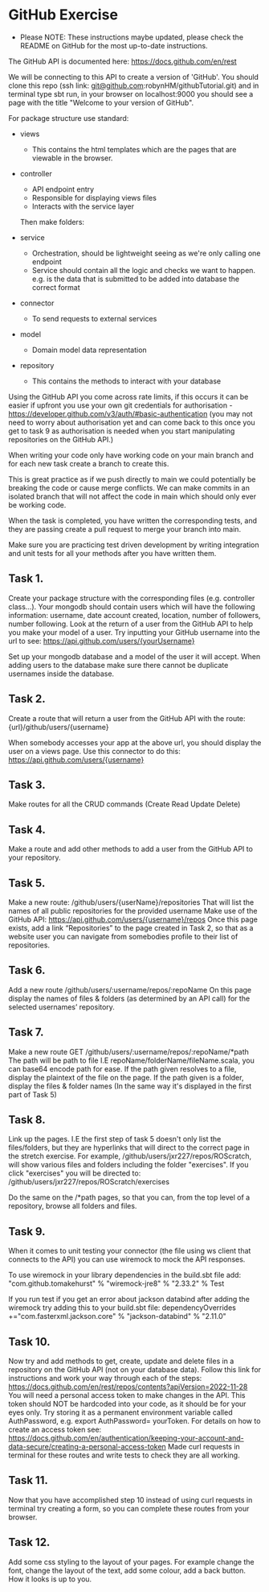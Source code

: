 # GitHub Exercise
 - Please NOTE: These instructions maybe updated, please check the README on GitHub for the most up-to-date instructions.

 The GitHub API is documented here: https://docs.github.com/en/rest

 We will be connecting to this API to create a version of 'GitHub'.
 You should clone this repo (ssh link: git@github.com:robynHM/githubTutorial.git) and in terminal type sbt run, in your browser on localhost:9000 you should see a page with the title "Welcome to your version of GitHub".
 
  For package structure use standard: 

* views
  * This contains the html templates which are the pages that are viewable in the browser.
* controller 
    * API endpoint entry
    * Responsible for displaying views files
    * Interacts with the service layer

  Then make folders:
* service 
  * Orchestration, should be lightweight seeing as we're only calling one endpoint
  * Service should contain all the logic and checks we want to happen. e.g. is the data that is submitted to be added into database the correct format
* connector 
  * To send requests to external services
* model 
  * Domain model data representation
* repository
    * This contains the methods to interact with your database


 Using the GitHub API you come across rate limits, if this occurs it can be easier if upfront you use your own git credentials for authorisation - https://developer.github.com/v3/auth/#basic-authentication (you may not need to worry about authorisation yet and can come back to this once you get to task 9 as authorisation is needed when you start manipulating repositories on the GitHub API.)

 When writing your code only have working code on your main branch and for each new task create a branch to create this. 

 This is great practice as if we push directly to main we could potentially be breaking the code or cause merge conflicts. 
 We can make commits in an isolated branch that will not affect the code in main which should only ever be working code.

 When the task is completed, you have written the corresponding tests, and they are passing create a pull request to merge your branch into main.

 Make sure you are practicing test driven development by writing integration and unit tests for all your methods after you have written them.
 
## Task 1.
 Create your package structure with the corresponding files (e.g. controller class...).
 Your mongodb should contain users which will have the following information: username, date account created, location, number of followers, number following.
    Look at the return of a user from the GitHub API to help you make your model of a user. Try inputting your GitHub username into the url to see: https://api.github.com/users/{yourUsername}
 
 Set up your mongodb database and a model of the user it will accept.
 When adding users to the database make sure there cannot be duplicate usernames inside the database.
 
 ## Task 2.
 Create a route that will return a user from the GitHub API with the route:
 {url}/github/users/{username}

 When somebody accesses your app at the above url, you should display the user on a views page.
 Use this connector to do this:
 https://api.github.com/users/{username}

 ## Task 3.
 Make routes for all the CRUD commands (Create Read Update Delete)
 
 ## Task 4.
  Make a route and add other methods to add a user from the GitHub API to your repository.
 
 ## Task 5.
  Make a  new route: /github/users/{userName}/repositories That will list the names of all public repositories for the provided username
  Make use of the GitHub API: https://api.github.com/users/{username}/repos
  Once this page exists, add a link “Repositories” to the page created in Task 2, so that as a website user you can navigate from somebodies profile to their list of repositories.
 
## Task 6.
 Add a new route /github/users/:username/repos/:repoName
 On this page display the names of files & folders (as determined by an API call) for the selected usernames’ repository.
 
 ## Task 7.
  Make a new route GET /github/users/:username/repos/:repoName/*path
  The path will be path to file I.E repoName/folderName/fileName.scala, you can base64 encode path for ease.
  If the path given resolves to a file, display the plaintext of the file on the page.
  If the path given is a folder, display the files & folder names (In the same way it's displayed in the first part of Task 5)
  
## Task 8.
 Link up the pages. I.E the first step of task 5 doesn't only list the files/folders, but they are hyperlinks that will direct to the correct page in the  stretch exercise.
 For example, /github/users/jxr227/repos/ROScratch, will show various files and folders including the folder "exercises". If you click "exercises" you  will be directed to:
 /github/users/jxr227/repos/ROScratch/exercises
 
 Do the same on the /*path pages, so that you can, from the top level of a repository, browse all folders and files.

## Task 9.
 When it comes to unit testing your connector (the file using ws client that connects to the API) you can use wiremock to mock the API responses. 
 
 To use wiremock in your library dependencies in the build.sbt file add:
    "com.github.tomakehurst" % "wiremock-jre8" % "2.33.2" % Test

 If you run test if you get an error about jackson databind after adding the wiremock try adding this to your build.sbt file:
 dependencyOverrides +="com.fasterxml.jackson.core" % "jackson-databind" % "2.11.0"

## Task 10.
 Now try and add methods to get, create, update and delete files in a repository on the GitHub API (not on your database data).
 Follow this link for instructions and work your way through each of the steps:
 https://docs.github.com/en/rest/repos/contents?apiVersion=2022-11-28
 You will need a personal access token to make changes in the API. This token should NOT be hardcoded into your code, as it should be for your eyes only. Try storing it as a permanent environment variable called AuthPassword, e.g. export AuthPassword= yourToken.
 For details on how to create an access token see: https://docs.github.com/en/authentication/keeping-your-account-and-data-secure/creating-a-personal-access-token
 Made curl requests in terminal for these routes and write tests to check they are all working.

## Task 11.
 Now that you have accomplished step 10 instead of using curl requests in terminal try creating a form, so you can complete these routes from your browser.

## Task 12.
 Add some css styling to the layout of your pages. 
 For example change the font, change the layout of the text, add some colour, add a back button. How it looks is up to you.

